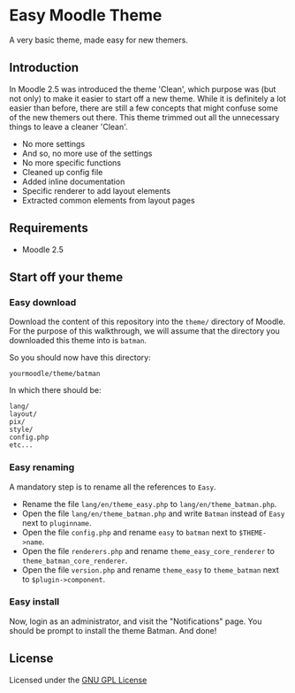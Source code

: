Easy Moodle Theme
=================

A very basic theme, made easy for new themers.

Introduction
------------

In Moodle 2.5 was introduced the theme 'Clean', which purpose was (but not only) to make it easier to start off a new theme. While it is definitely a lot easier than before, there are still a few concepts that might confuse some of the new themers out there. This theme trimmed out all the unnecessary things to leave a cleaner 'Clean'.

- No more settings
- And so, no more use of the settings
- No more specific functions
- Cleaned up config file
- Added inline documentation
- Specific renderer to add layout elements
- Extracted common elements from layout pages

Requirements
------------

- Moodle 2.5

Start off your theme
--------------------

### Easy download

Download the content of this repository into the `theme/` directory of Moodle. For the purpose of this walkthrough, we will assume that the directory you downloaded this theme into is `batman`.

So you should now have this directory:

    yourmoodle/theme/batman

In which there should be:

    lang/
    layout/
    pix/
    style/
    config.php
    etc...

### Easy renaming

A mandatory step is to rename all the references to `Easy`.

- Rename the file `lang/en/theme_easy.php` to `lang/en/theme_batman.php`.
- Open the file `lang/en/theme_batman.php` and write `Batman` instead of `Easy` next to `pluginname`.
- Open the file `config.php` and rename `easy` to `batman` next to `$THEME->name`.
- Open the file `renderers.php` and rename `theme_easy_core_renderer` to `theme_batman_core_renderer`.
- Open the file `version.php` and rename `theme_easy` to `theme_batman` next to `$plugin->component`.

### Easy install

Now, login as an administrator, and visit the "Notifications" page. You should be prompt to install the theme Batman. And done!

License
-------

Licensed under the [GNU GPL License](http://www.gnu.org/copyleft/gpl.html)
